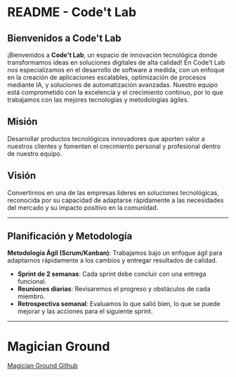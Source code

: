 # README - Code't Lab

## Bienvenidos a Code't Lab
¡Bienvenidos a **Code't Lab**, un espacio de innovación tecnológica donde transformamos ideas en soluciones digitales de alta calidad! En Code't Lab nos especializamos en el desarrollo de software a medida, con un enfoque en la creación de aplicaciones escalables, optimización de procesos mediante IA, y soluciones de automatización avanzadas. Nuestro equipo está comprometido con la excelencia y el crecimiento continuo, por lo que trabajamos con las mejores tecnologías y metodologías ágiles.

## Misión
Desarrollar productos tecnológicos innovadores que aporten valor a nuestros clientes y fomenten el crecimiento personal y profesional dentro de nuestro equipo.

## Visión
Convertirnos en una de las empresas líderes en soluciones tecnológicas, reconocida por su capacidad de adaptarse rápidamente a las necesidades del mercado y su impacto positivo en la comunidad.

---

## Planificación y Metodología

**Metodología Ágil (Scrum/Kanban)**: Trabajamos bajo un enfoque ágil para adaptarnos rápidamente a los cambios y entregar resultados de calidad. 

- **Sprint de 2 semanas**: Cada sprint debe concluir con una entrega funcional.
- **Reuniones diarias**: Revisaremos el progreso y obstáculos de cada miembro.
- **Retrospectiva semanal**: Evaluamos lo que salió bien, lo que se puede mejorar y las acciones para el siguiente sprint.


---
# Magician Ground
<a href="https://github.com/MagicianGround" alt="GithubMagincianGroundLink" >Magician Ground Github</a>

